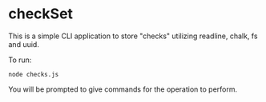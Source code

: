 # checkSet

This is a simple CLI application to store "checks" utilizing readline, chalk, fs and uuid.

To run:

```
node checks.js
```

You will be prompted to give commands for the operation to perform.
